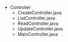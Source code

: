 - Controller
    - CreateController.java
    - ListController.java
    - ReadController.java
    - UpdateController.java
    - MainController.java